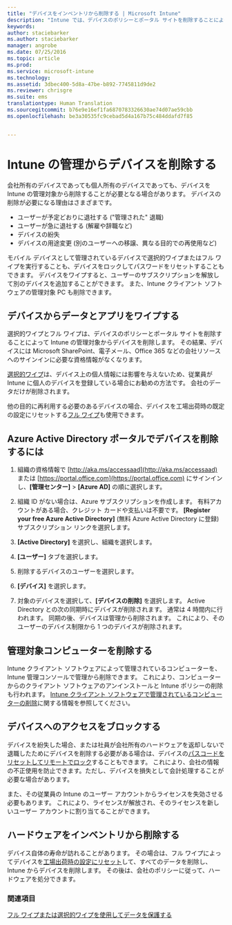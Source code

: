 ```yaml
---
title: "デバイスをインベントリから削除する | Microsoft Intune"
description: "Intune では、デバイスのポリシーとポータル サイトを削除することによって Intune の管理対象からデバイスを削除する選択的ワイプとフル ワイプの両方をサポートします。"
keywords: 
author: staciebarker
ms.author: staciebarker
manager: angrobe
ms.date: 07/25/2016
ms.topic: article
ms.prod: 
ms.service: microsoft-intune
ms.technology: 
ms.assetid: 3dbec400-5d8a-47be-b892-7745811d9de2
ms.reviewer: chrisgre
ms.suite: ems
translationtype: Human Translation
ms.sourcegitcommit: b76e9e16ef1fa6870783326630ae74d07ae59cbb
ms.openlocfilehash: be3a30535fc9cebad5d4a167b75c484ddafd7f85


---
```


# <a name="retire-devices-from-intune-management"></a>Intune の管理からデバイスを削除する

会社所有のデバイスであっても個人所有のデバイスであっても、デバイスを Intune の管理対象から削除することが必要となる場合があります。 デバイスの削除が必要になる理由はさまざまです。

-   ユーザーが予定どおりに退社する ("管理された" 退職)
-   ユーザーが急に退社する (解雇や辞職など)
-   デバイスの紛失
-   デバイスの用途変更 (別のユーザーへの移譲、異なる目的での再使用など)

モバイル デバイスとして管理されているデバイスで選択的ワイプまたはフル ワイプを実行することも、デバイスをロックしてパスワードをリセットすることもできます。 デバイスをワイプすると、ユーザーのサブスクリプションを解放して別のデバイスを追加することができます。 また、Intune クライアント ソフトウェアの管理対象 PC も削除できます。

## <a name="wipe-data-and-apps-from-devices"></a>デバイスからデータとアプリをワイプする
選択的ワイプとフル ワイプは、デバイスのポリシーとポータル サイトを削除することによって Intune の管理対象からデバイスを削除します。 その結果、デバイスには Microsoft SharePoint、電子メール、Office 365 などの会社リソースへのサインインに必要な資格情報がなくなります。

[選択的ワイプ](use-remote-wipe-to-help-protect-data-using-microsoft-intune.md#selective-wipe)は、デバイス上の個人情報には影響を与えないため、従業員が Intune に個人のデバイスを登録している場合にお勧めの方法です。 会社のデータだけが削除されます。

他の目的に再利用する必要のあるデバイスの場合、デバイスを工場出荷時の既定の設定にリセットする[フル ワイプ](use-remote-wipe-to-help-protect-data-using-microsoft-intune.md#full-wipe)も使用できます。

## <a name="to-delete-devices-in-the-azure-active-directory-portal"></a>Azure Active Directory ポータルでデバイスを削除するには

1.  組織の資格情報で [http://aka.ms/accessaad](http://aka.ms/accessaad) または [https://portal.office.com](https://portal.office.com) にサインインし、**[管理センター]** &gt; **[Azure AD]** の順に選択します。

2.  組織 ID がない場合は、Azure サブスクリプションを作成します。 有料アカウントがある場合、クレジット カードや支払いは不要です。 **[Register your free Azure Active Directory]** (無料 Azure Active Directory に登録) サブスクリプション リンクを選択します。

4.  **[Active Directory]** を選択し、組織を選択します。

5.  **[ユーザー]** タブを選択します。

6.  削除するデバイスのユーザーを選択します。

7.  **[デバイス]** を選択します。

8.  対象のデバイスを選択して、**[デバイスの削除]** を選択します。 Active Directory との次の同期時にデバイスが削除されます。 通常は 4 時間内に行われます。 同期の後、デバイスは管理から削除されます。 これにより、そのユーザーのデバイス制限から 1 つのデバイスが削除されます。

## <a name="retire-managed-computers"></a>管理対象コンピューターを削除する
Intune クライアント ソフトウェアによって管理されているコンピューターを、Intune 管理コンソールで管理から削除できます。 これにより、コンピューターからのクライアント ソフトウェアのアンインストールと Intune ポリシーの削除も行われます。 [Intune クライアント ソフトウェアで管理されているコンピューターの削除](common-windows-pc-management-tasks-with-the-microsoft-intune-computer-client#retire-a-computer.md)に関する情報を参照してください。

## <a name="block-access-a-device"></a>デバイスへのアクセスをブロックする
デバイスを紛失した場合、または社員が会社所有のハードウェアを返却しないで退職したためにデバイスを削除する必要がある場合は、デバイスの[パスコードをリセットしてリモートでロック](use-remote-lock-and-passcode-reset-in-microsoft-intune.md)することもできます。 これにより、会社の情報の不正使用を防止できます。ただし、デバイスを損失として会計処理することが必要な場合があります。

また、その従業員の Intune のユーザー アカウントからライセンスを失効させる必要もあります。 これにより、ライセンスが解放され、そのライセンスを新しいユーザー アカウントに割り当てることができます。

## <a name="retire-hardware"></a>ハードウェアをインベントリから削除する
デバイス自体の寿命が訪れることがあります。 その場合は、フル ワイプによってデバイスを[工場出荷時の設定にリセット](use-remote-wipe-to-help-protect-data-using-microsoft-intune.md)して、すべてのデータを削除し、Intune からデバイスを削除します。 その後は、会社のポリシーに従って、ハードウェアを処分できます。

### <a name="see-also"></a>関連項目
[フル ワイプまたは選択的ワイプを使用してデータを保護する](use-remote-wipe-to-help-protect-data-using-microsoft-intune.md)



<!--HONumber=Nov16_HO3-->



